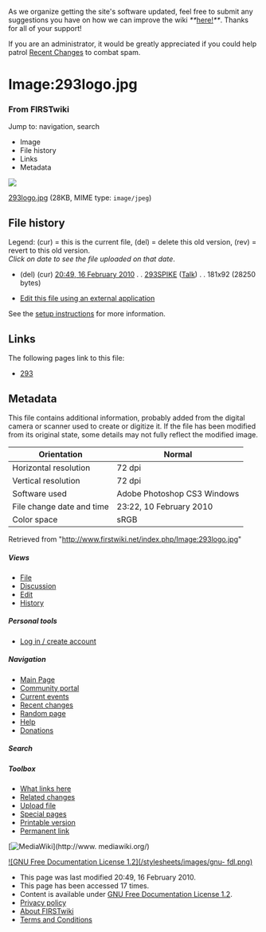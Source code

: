 As we organize getting the site's software updated, feel free to submit any
suggestions you have on how we can improve the wiki
_**_[here!](/index.php/User:Hallry/Suggestions "User:Hallry/Suggestions"
)_**_. Thanks for all of your support!

If you are an administrator, it would be greatly appreciated if you could help
patrol [Recent Changes](/index.php/Special:Recentchanges
"Special:Recentchanges" ) to combat spam.

# Image:293logo.jpg

### From FIRSTwiki

Jump to: navigation, search

  * Image
  * File history
  * Links
  * Metadata

![](/media/9/9f/293logo.jpg)

[293logo.jpg](/media/9/9f/293logo.jpg "293logo.jpg" ) (28KB, MIME type:
`image/jpeg`)

## File history

Legend: (cur) = this is the current file, (del) = delete this old version,
(rev) = revert to this old version.  
_Click on date to see the file uploaded on that date_.

  * (del) (cur) [20:49, 16 February 2010](/media/9/9f/293logo.jpg "/media/9/9f/293logo.jpg" ) . . [293SPIKE](/index.php?title=User:293SPIKE&action=edit "User:293SPIKE" ) ([Talk](/index.php?title=User_talk:293SPIKE&action=edit "User talk:293SPIKE" )) . . 181x92 (28250 bytes)
  

  * [Edit this file using an external application](/index.php?title=Image:293logo.jpg&action=edit&externaledit=true&mode=file "Image:293logo.jpg" )

See the [setup
instructions](http://meta.wikimedia.org/wiki/Help:External_editors
"http://meta.wikimedia.org/wiki/Help:External_editors" ) for more information.

## Links

The following pages link to this file:

  * [293](/index.php/293 "293" )

## Metadata

This file contains additional information, probably added from the digital
camera or scanner used to create or digitize it. If the file has been modified
from its original state, some details may not fully reflect the modified
image.

Orientation |  Normal  
---|---  
Horizontal resolution |  72 dpi  
Vertical resolution |  72 dpi  
Software used |  Adobe Photoshop CS3 Windows  
File change date and time |  23:22, 10 February 2010  
Color space |  sRGB  
  
Retrieved from "<http://www.firstwiki.net/index.php/Image:293logo.jpg>"

##### Views

  * [File](/index.php/Image:293logo.jpg)
  * [Discussion](/index.php?title=Image_talk:293logo.jpg&action=edit)
  * [Edit](/index.php?title=Image:293logo.jpg&action=edit)
  * [History](/index.php?title=Image:293logo.jpg&action=history)

##### Personal tools

  * [Log in / create account](/index.php?title=Special:Userlogin&returnto=Image:293logo.jpg)

[](/index.php/Main_Page "Main Page" )

##### Navigation

  * [Main Page](/index.php/Main_Page)
  * [Community portal](/index.php/FIRSTwiki:Community_portal)
  * [Current events](/index.php/Current_events)
  * [Recent changes](/index.php/Special:Recentchanges)
  * [Random page](/index.php/Special:Random)
  * [Help](/index.php/FIRSTwiki:Help)
  * [Donations](/index.php/FIRSTwiki:Site_support)

##### Search



##### Toolbox

  * [What links here](/index.php/Special:Whatlinkshere/Image:293logo.jpg)
  * [Related changes](/index.php/Special:Recentchangeslinked/Image:293logo.jpg)
  * [Upload file](/index.php/Special:Upload)
  * [Special pages](/index.php/Special:Specialpages)
  * [Printable version](/index.php?title=Image:293logo.jpg&printable=yes)
  * [Permanent link](/index.php?title=Image:293logo.jpg&oldid=75118)

[![MediaWiki](/skins/common/images/poweredby_mediawiki_88x31.png)](http://www.
mediawiki.org/)

[![GNU Free Documentation License 1.2](/stylesheets/images/gnu-
fdl.png)](http://www.gnu.org/copyleft/fdl.html)

  * This page was last modified 20:49, 16 February 2010.
  * This page has been accessed 17 times.
  * Content is available under [GNU Free Documentation License 1.2](http://www.gnu.org/copyleft/fdl.html "http://www.gnu.org/copyleft/fdl.html" ).
  * [Privacy policy](/index.php/FIRSTwiki:Privacy_policy "FIRSTwiki:Privacy policy" )
  * [About FIRSTwiki](/index.php/FIRSTwiki:About "FIRSTwiki:About" )
  * [Terms and Conditions](/index.php/FIRSTwiki:Terms_and_conditions "FIRSTwiki:Terms and conditions" )

